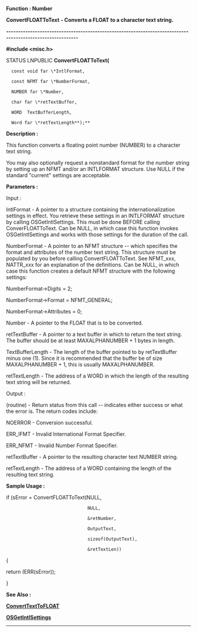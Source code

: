 




<!--
 /\* Font Definitions \*/
 @font-face
 {font-family:Courier;
 panose-1:2 7 4 9 2 2 5 2 4 4;}
@font-face
 {font-family:"Tms Rmn";
 panose-1:2 2 6 3 4 5 5 2 3 4;}
@font-face
 {font-family:Helv;
 panose-1:2 11 6 4 2 2 2 3 2 4;}
@font-face
 {font-family:"Cambria Math";
 panose-1:2 4 5 3 5 4 6 3 2 4;}
 /\* Style Definitions \*/
 p.MsoNormal, li.MsoNormal, div.MsoNormal
 {margin-top:0cm;
 margin-right:0cm;
 margin-bottom:8.0pt;
 margin-left:0cm;
 line-height:107%;
 font-size:11.0pt;
 font-family:"Calibri",sans-serif;}
.MsoChpDefault
 {font-size:11.0pt;}
.MsoPapDefault
 {margin-bottom:8.0pt;
 line-height:107%;}
 /\* Page Definitions \*/
 @page WordSection1
 {size:612.0pt 792.0pt;
 margin:72.0pt 72.0pt 72.0pt 72.0pt;}
div.WordSection1
 {page:WordSection1;}
-->




 


**Function : Number**



**ConvertFLOATToText** **- Converts
a FLOAT to a character text string.**


**----------------------------------------------------------------------------------------------------------**



**#include <misc.h>**



STATUS
LNPUBLIC **ConvertFLOATToText(**  

      const void far \*IntlFormat,  

      const NFMT far \*NumberFormat,  

      NUMBER far \*Number,  

      char far \*retTextBuffer,  

      WORD  TextBufferLength,  

      Word far \*retTextLength**);**



**Description :**



This
function converts a floating point number (NUMBER) to a character text string.  

  

You may also optionally request a nonstandard format for the number string by
setting up an NFMT and/or an INTLFORMAT structure.  Use NULL if the standard
"current" settings are  acceptable.


 


**Parameters :**



Input :  

IntlFormat  -  A pointer to a structure containing the internationalization
settings in effect. You retrieve these settings in an INTLFORMAT structure by
calling OSGetIntlSettings.  This must be done BEFORE calling
ConverFLOATToText.  Can be NULL, in which case this function invokes
OSGetIntlSettings and works with those settings for the duration of the call.  

  

NumberFormat  -  A pointer to an NFMT structure -- which specifies the format
and attributes of the number text string.   This structure must be populated by
you before calling ConvertFLOATToText. See NFMT\_xxx, NATTR\_xxx for an
explanation of the definitions.   Can be NULL, in which case this function
creates a default NFMT structure with the following settings:  

  

NumberFormat->Digits = 2;  

NumberFormat->Format = NFMT\_GENERAL;  

NumberFormat->Attributes = 0;  

  

Number  -  A pointer to the FLOAT that is to be converted.   

  

retTextBuffer  -  A pointer to a text buffer in which to return the text
string.  The buffer should be at least MAXALPHANUMBER + 1 bytes in length.  

  

TextBufferLength  -  The length of the buffer pointed to by retTextBuffer minus
one (1).  Since it is recommended that the buffer be of size MAXALPHANUMBER +
1, this is usually MAXALPHANUMBER.  

  

retTextLength  -  The address of a WORD in which the length of the resulting
text string will be returned.  

  




Output :  

(routine)  -  Return status from this call -- indicates either success or what
the error is. The return codes include:   

  

NOERROR - Conversion successful.   

ERR\_IFMT - Invalid International Format Specifier.  

ERR\_NFMT - Invalid Number Format Specifier.  

  

  

retTextBuffer  -  A pointer to the resulting character text NUMBER string.  

  

retTextLength  -  The address of a WORD containing the length of the resulting
text string.  

  




 **Sample Usage :**


  if (sError =
ConvertFLOATToText(NULL,  

                                   NULL,  

                                   &retNumber,  

                                   OutputText,  

                                   sizeof(OutputText),  

                                   &retTextLen))  

   {  

   return (ERR(sError));  

   }                              

  




 **See Also :**


**[ConvertTextToFLOAT](ConvertTextToFLOAT.md)**


**[OSGetIntlSettings](OSGetIntlSettings.md)**



----------------------------------------------------------------------------------------------------------


 





